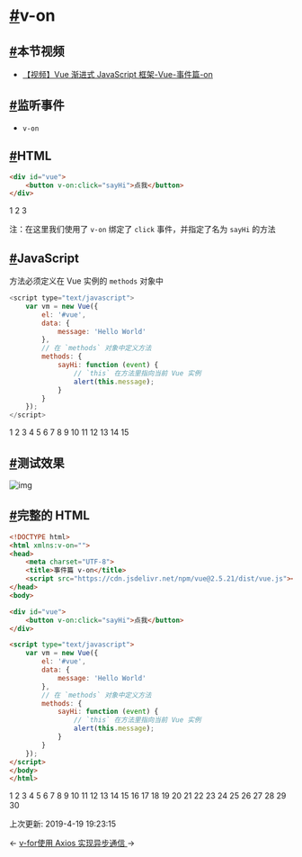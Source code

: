 # [#](https://funtl.com/zh/vue/v-on.html#v-on)v-on

## [#](https://funtl.com/zh/vue/v-on.html#本节视频)本节视频

- [【视频】Vue 渐进式 JavaScript 框架-Vue-事件篇-on](https://www.bilibili.com/video/av43628700/)

## [#](https://funtl.com/zh/vue/v-on.html#监听事件)监听事件

- `v-on`

## [#](https://funtl.com/zh/vue/v-on.html#html)HTML

```html
<div id="vue">
    <button v-on:click="sayHi">点我</button>
</div>
```

1
2
3

注：在这里我们使用了 `v-on` 绑定了 `click` 事件，并指定了名为 `sayHi` 的方法

## [#](https://funtl.com/zh/vue/v-on.html#javascript)JavaScript

方法必须定义在 Vue 实例的 `methods` 对象中

```javascript
<script type="text/javascript">
    var vm = new Vue({
        el: '#vue',
        data: {
            message: 'Hello World'
        },
        // 在 `methods` 对象中定义方法
        methods: {
            sayHi: function (event) {
                // `this` 在方法里指向当前 Vue 实例
                alert(this.message);
            }
        }
    });
</script>
```

1
2
3
4
5
6
7
8
9
10
11
12
13
14
15

## [#](https://funtl.com/zh/vue/v-on.html#测试效果)测试效果

![img](https://funtl.com/assets/Lusifer_20181219014947.png)

## [#](https://funtl.com/zh/vue/v-on.html#完整的-html)完整的 HTML

```html
<!DOCTYPE html>
<html xmlns:v-on="">
<head>
    <meta charset="UTF-8">
    <title>事件篇 v-on</title>
    <script src="https://cdn.jsdelivr.net/npm/vue@2.5.21/dist/vue.js"></script>
</head>
<body>

<div id="vue">
    <button v-on:click="sayHi">点我</button>
</div>

<script type="text/javascript">
    var vm = new Vue({
        el: '#vue',
        data: {
            message: 'Hello World'
        },
        // 在 `methods` 对象中定义方法
        methods: {
            sayHi: function (event) {
                // `this` 在方法里指向当前 Vue 实例
                alert(this.message);
            }
        }
    });
</script>
</body>
</html>
```

1
2
3
4
5
6
7
8
9
10
11
12
13
14
15
16
17
18
19
20
21
22
23
24
25
26
27
28
29
30

上次更新: 2019-4-19 19:23:15

← [v-for](https://funtl.com/zh/vue/v-for.html)[使用 Axios 实现异步通信 ](https://funtl.com/zh/vue/使用-Axios-实现异步通信.html)→
